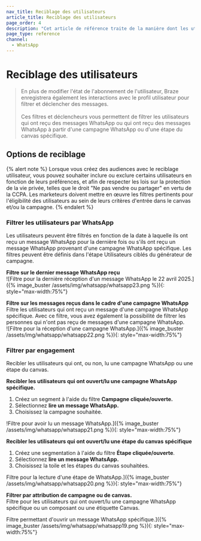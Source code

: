 ```yaml
---
nav_title: Reciblage des utilisateurs
article_title: Reciblage des utilisateurs
page_order: 4
description: "Cet article de référence traite de la manière dont les utilisateurs peuvent recibler leurs messages en fonction des interactions WhatsApp des utilisateurs."
page_type: reference
channel:
  - WhatsApp
---
```


# Reciblage des utilisateurs 

> En plus de modifier l'état de l'abonnement de l'utilisateur, Braze enregistrera également les interactions avec le profil utilisateur pour filtrer et déclencher des messages.<br><br>Ces filtres et déclencheurs vous permettent de filtrer les utilisateurs qui ont reçu des messages WhatsApp ou qui ont reçu des messages WhatsApp à partir d'une campagne WhatsApp ou d'une étape du canvas spécifique.

## Options de reciblage

{% alert note %}
Lorsque vous créez des audiences avec le reciblage utilisateur, vous pouvez souhaiter inclure ou exclure certains utilisateurs en fonction de leurs préférences, et afin de respecter les lois sur la protection de la vie privée, telles que le droit "Ne pas vendre ou partager" en vertu de la CCPA. Les marketeurs doivent mettre en œuvre les filtres pertinents pour l'éligibilité des utilisateurs au sein de leurs critères d'entrée dans le canvas et/ou la campagne.
{% endalert %}

### Filtrer les utilisateurs par WhatsApp

Les utilisateurs peuvent être filtrés en fonction de la date à laquelle ils ont reçu un message WhatsApp pour la dernière fois ou s'ils ont reçu un message WhatsApp provenant d'une campagne WhatsApp spécifique. Les filtres peuvent être définis dans l'étape Utilisateurs ciblés du générateur de campagne.

**Filtre sur le dernier message WhatsApp reçu**<br>
\![Filtre pour la dernière réception d'un message WhatsApp le 22 avril 2025.]({% image_buster /assets/img/whatsapp/whatsapp23.png %}){: style="max-width:75%"}

**Filtre sur les messages reçus dans le cadre d'une campagne WhatsApp**<br>
Filtre les utilisateurs qui ont reçu un message d'une campagne WhatsApp spécifique. Avec ce filtre, vous avez également la possibilité de filtrer les personnes qui n'ont pas reçu de messages d'une campagne WhatsApp.<br>
\![Filtre pour la réception d'une campagne WhatsApp.]({% image_buster /assets/img/whatsapp/whatsapp22.png %}){: style="max-width:75%"}

### Filtrer par engagement
Recibler les utilisateurs qui ont, ou non, lu une campagne WhatsApp ou une étape du canvas. 

**Recibler les utilisateurs qui ont ouvert/lu une campagne WhatsApp spécifique.**
1. Créez un segment à l'aide du filtre **Campagne cliquée/ouverte.** 
2. Sélectionnez **lire un message WhatsApp.**
3. Choisissez la campagne souhaitée.<br>

!Filtre pour avoir lu un message WhatsApp.]({% image_buster /assets/img/whatsapp/whatsapp21.png %}){: style="max-width:75%"}

**Recibler les utilisateurs qui ont ouvert/lu une étape du canvas spécifique**
1. Créez une segmentation à l'aide du filtre **Étape cliquée/ouverte**.
2. Sélectionnez **lire un message WhatsApp.**
3. Choisissez la toile et les étapes du canvas souhaitées.<br>

Filtre pour la lecture d'une étape de WhatsApp.]({% image_buster /assets/img/whatsapp/whatsapp20.png %}){: style="max-width:75%"}

**Filtrer par attribution de campagne ou de canvas.**<br>
Filtre pour les utilisateurs qui ont ouvert/lu une campagne WhatsApp spécifique ou un composant ou une étiquette Canvas.

Filtre permettant d'ouvrir un message WhatsApp spécifique.]({% image_buster /assets/img/whatsapp/whatsapp19.png %}){: style="max-width:75%"}

